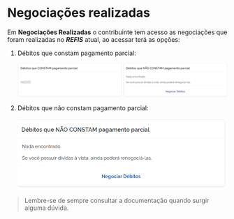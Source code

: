 # Negociações realizadas
Em **Negociações Realizadas** o contribuinte tem acesso as negociações que foram realizadas no ***REFIS*** atual, ao acessar
terá as opções:   

1. Débitos que constam pagamento parcial:

    ![Projetos Docker existentes na máquina](./images/debitos_consta_pagamento_parcial.png)  

2. Débitos que não constam pagamento parcial:

    ![Projetos Docker existentes na máquina](./images/dividas_vista_renegociadas.png)

> Lembre-se de sempre consultar a documentação quando surgir alguma dúvida.

